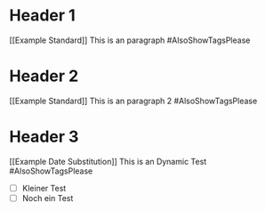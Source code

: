 # Header 1
[[Example Standard]]
This is an paragraph
#AlsoShowTagsPlease

# Header 2
[[Example Standard]]
This is an paragraph 2
#AlsoShowTagsPlease 

# Header 3
[[Example Date Substitution]]
This is an Dynamic Test
#AlsoShowTagsPlease 
- [ ] Kleiner Test
- [ ] Noch ein Test